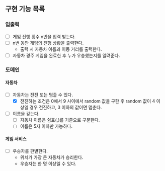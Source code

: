 ## 구현 기능 목록

### 입출력
- [ ] 게임 진행 횟수 n번을 입력 받는다.
- [ ] n번 동안 게임의 진행 상황을 출력한다.
  - 출력 시 자동차 이름과 이동 거리를 출력한다.
- [ ] 자동차 경주 게임을 완료한 후 누가 우승했는지를 알려준다. 

### 도메인

#### 자동차
- [ ] 자동차는 전진 또는 멈출 수 있다.
  - [x] 전진하는 조건은 0에서 9 사이에서 random 값을 구한 후 random 값이 4 이상일 경우 전진하고, 3 이하의 값이면 멈춘다.
- [ ] 이름을 갖는다.
  - [ ] 자동차 이름은 쉼표(,)를 기준으로 구분한다.
  - [ ] 이름은 5자 이하만 가능하다.

#### 게임 서비스
- [ ] 우승자를 판별한다.
  - 위치가 가장 큰 자동차가 승리한다.
  - 우승자는 한 명 이상일 수 있다.
